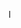 I

<!---
G0ncS/G0ncS is a ✨ special ✨ repository because its `README.md` (this file) appears on your GitHub profile.
You can click the Preview link to take a look at your changes.
--->

